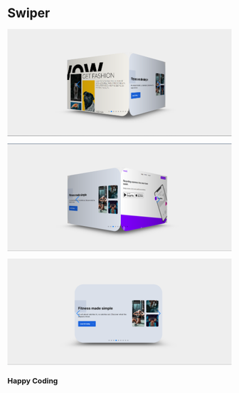 # Swiper       
  
![alt text](<Screenshot 2024-02-21 181856.png>)  
    
             
    
 ![alt text](<Screenshot 2024-02-21 181914.png>) 
    
           
   
 ![alt text](<Screenshot 2024-02-21 181936.png>)
       
  
 ### Happy Coding